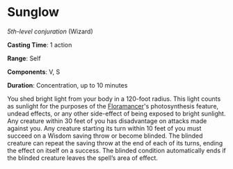 # Sunglow
*5th-level conjuration* (Wizard)

**Casting Time**: 1 action

**Range**: Self

**Components**: V, S

**Duration**: Concentration, up to 10 minutes

You shed bright light from your body in a 120-foot radius. This light counts as sunlight for the purposes of the [Floramancer](/Classes/Wizard/Floramancer.md)'s photosynthesis feature, undead effects, or any other side-effect of being exposed to bright sunlight. Any creature within 30 feet of you has disadvantage on attacks made against you. Any creature starting its turn within 10 feet of you must succeed on a Wisdom saving throw or become blinded. The blinded creature can repeat the saving throw at the end of each of its turns, ending the effect on itself on a success. The blinded condition automatically ends if the blinded creature leaves the spell’s area of effect.

